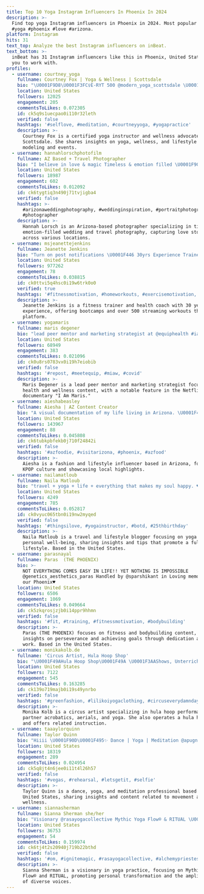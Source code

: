 ```yaml
---
title: Top 10 Yoga Instagram Influencers In Phoenix In 2024
description: >-
  Find top yoga Instagram influencers in Phoenix in 2024. Most popular hashtags:
  #yoga #phoenix #love #arizona.
platform: Instagram
hits: 31
text_top: Analyze the best Instagram influencers on inBeat.
text_bottom: >-
  inBeat has 31 Instagram influencers like this in Phoenix, United States for
  you to work with.
profiles:
  - username: courtney_yoga
    fullname: Courtney Fox | Yoga & Wellness | Scottsdale
    bio: "\U0001F9D8\U0001F3FC‍♀️E-RYT 500 @modern_yoga_scottsdale \U0001FAB7Wellness @civanaresort \U0001F4F8Model/talent @fordrba \U0001F4AA\U0001F3FCCYE Fest @thexlife.co \U0001F98ALove @cfoxrun25 \U0001F525@fromthewildfire"
    location: United States
    followers: 12025
    engagement: 205
    commentsToLikes: 0.072305
    id: ck5q9s1uecpao0i110r32leth
    verified: false
    hashtags: '#selflove, #meditation, #courtneyyoga, #yogapractice'
    description: >-
      Courtney Fox is a certified yoga instructor and wellness advocate based in
      Scottsdale. She shares insights on yoga, wellness, and lifestyle through
      modeling and events.
  - username: hannahlorschphotofilm
    fullname: AZ Based + Travel Photographer
    bio: "I believe in love & magic Timeless & emotion filled \U0001F90D Weddings+ hlorsch.photography@gmail.com AZ based, but passport ready"
    location: United States
    followers: 18987
    engagement: 602
    commentsToLikes: 0.012092
    id: ck6tygtiq3n490j71tvjigba4
    verified: false
    hashtags: >-
      #arizonaweddingphotography, #weddinginspiration, #portraitphotography,
      #photographer
    description: >-
      Hannah Lorsch is an Arizona-based photographer specializing in timeless,
      emotion-filled wedding and travel photography, capturing love stories
      across various locations.
  - username: msjeanettejenkins
    fullname: Jeanette Jenkins
    bio: "Turn on post notifications \U0001F446 30yrs Experience Trainer+Health Coach 30Day Total Body Bootcamps 500+ streaming workouts! @hollywoodtrainerclub \U0001F447"
    location: United States
    followers: 977262
    engagement: 78
    commentsToLikes: 0.038815
    id: ck0ttvi5q4hsc0i19w6trk0o0
    verified: true
    hashtags: '#fitnessmotivation, #homeworkouts, #exercisemotivation, #healthyliving'
    description: >-
      Jeanette Jenkins is a fitness trainer and health coach with 30 years of
      experience, offering bootcamps and over 500 streaming workouts through her
      platform.
  - username: yogamaris
    fullname: maris degener
    bio: "lead peer mentor and marketing strategist at @equiphealth #iammarismovie on @netflix she/her ✨\U0001F308"
    location: United States
    followers: 68949
    engagement: 383
    commentsToLikes: 0.021096
    id: ck0u8rs0783vx0i19h7eiobib
    verified: false
    hashtags: '#repost, #meetequip, #miaw, #covid'
    description: >-
      Maris Degener is a lead peer mentor and marketing strategist focused on
      health and wellness content, with a notable feature in the Netflix
      documentary "I Am Maris."
  - username: aieshabeasley
    fullname: Aiesha | AZ Content Creator
    bio: "A visual documentation of my life living in Arizona. \U0001F4F7 \U0001F4CDPhoenix//\U0001F335#Arizona TikTok (163k+)"
    location: United States
    followers: 143967
    engagement: 88
    commentsToLikes: 0.045808
    id: ck6tubkpbfekb0j710f24842i
    verified: false
    hashtags: '#azfoodie, #visitarizona, #phoenix, #azfood'
    description: >-
      Aiesha is a fashion and lifestyle influencer based in Arizona, focusing on
      KPOP culture and showcasing local highlights.
  - username: nailamatloub
    fullname: Naila Matloub
    bio: "travel + yoga + life + everything that makes my soul happy. ♥ check out my blog for travel & lifestyle tips \U0001F98B"
    location: United States
    followers: 4249
    engagement: 785
    commentsToLikes: 0.052817
    id: ck0vyuc065tbn0i19nw2myqed
    verified: false
    hashtags: '#thingsilove, #yogainstructor, #botd, #25thbirthday'
    description: >-
      Naila Matloub is a travel and lifestyle blogger focusing on yoga and
      personal well-being, sharing insights and tips that promote a fulfilling
      lifestyle. Based in the United States.
  - username: parasnayal
    fullname: Paras  (THE PHOENIX)
    bio: >-
      NOT EVERYTHING COMES EASY IN LIFE!! YET NOTHING IS IMPOSSIBLE
      @genetics_aesthetics_paras Handled by @sparshikant in Loving memories of
      our Phoenix♥️
    location: United States
    followers: 6506
    engagement: 1069
    commentsToLikes: 0.049664
    id: ck5zkqrosjzjb0i14ppr9hhmn
    verified: false
    hashtags: '#fit, #training, #fitnessmotivation, #bodybuilding'
    description: >-
      Paras (THE PHOENIX) focuses on fitness and bodybuilding content, sharing
      insights on perseverance and achieving goals through dedication and hard
      work. Based in the United States.
  - username: monikakolb.de
    fullname: 'Circus Artist, Hula Hoop Shop'
    bio: "\U0001F49AHula Hoop Shop\U0001F49A \U0001F3AAShows, Unterricht, Festivals, Retreats \U0001F3AAHula Hoop/Partner Acrobatics/Aerials/Yoga Zirkus für ALLE, SEI MIT DABEI! \U0001F938Webseite/Shop \U0001F6D2"
    location: United States
    followers: 7122
    engagement: 545
    commentsToLikes: 0.163285
    id: ck139o719majb0i19s49ynrbo
    verified: false
    hashtags: '#greenfashion, #lilikoiyogaclothing, #circuseverydamnday, #slowfashion'
    description: >-
      Monika Kolb is a circus artist specializing in hula hoop performances,
      partner acrobatics, aerials, and yoga. She also operates a hula hoop shop
      and offers related instruction.
  - username: taaaylorquinn
    fullname: Taylor Quinn
    bio: "Hiiii \U0001F90D\U0001F495✨ Dance | Yoga | Meditation @apugnamedhulk \U0001F43E @goshowstopper \U0001F3A4\U0001F483\U0001F3FC\U0001F3C6 check out my website!! ⭐️"
    location: United States
    followers: 18319
    engagement: 289
    commentsToLikes: 0.024954
    id: ck5q8jt4n6jee0i11t4l26h57
    verified: false
    hashtags: '#vegas, #rehearsal, #letsgetit, #selfie'
    description: >-
      Taylor Quinn is a dance, yoga, and meditation professional based in the
      United States, sharing insights and content related to movement and
      wellness.
  - username: siannasherman
    fullname: Sianna Sherman she/her
    bio: "Visionary @rasayogacollective Mythic Yoga Flow® & RITUAL \U0001F53B\U0001F4FF\U0001F53A #amplifymelanatedvoices \U0001F3A4 \U0001F538 Embrace \U0001F538 Rise \U0001F538 Transform"
    location: United States
    followers: 36753
    engagement: 54
    commentsToLikes: 0.159974
    id: ck6tj4t2s20940j719b22bthd
    verified: false
    hashtags: '#om, #ignitemagic, #rasayogacollective, #alchemypriestess'
    description: >-
      Sianna Sherman is a visionary in yoga practice, focusing on Mythic Yoga
      Flow® and RITUAL, promoting personal transformation and the amplification
      of diverse voices.
---
```


